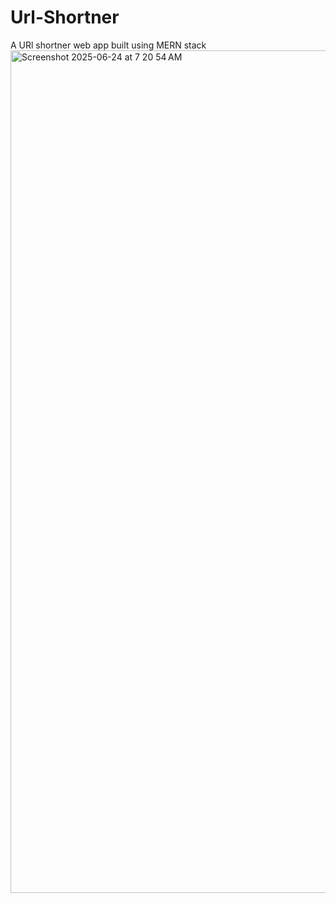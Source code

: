 # Url-Shortner
A URl shortner web app built using MERN stack
<img width="1348" alt="Screenshot 2025-06-24 at 7 20 54 AM" src="https://github.com/user-attachments/assets/a4b0aa6a-190e-484f-805c-d6733d27205a" />
